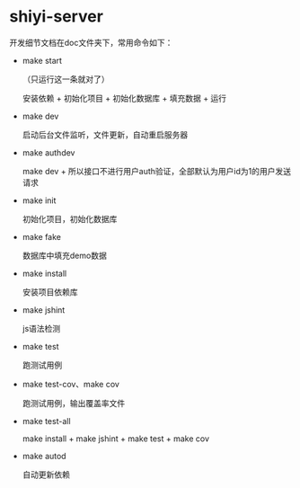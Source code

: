 shiyi-server
=============

开发细节文档在doc文件夹下，常用命令如下：

* make start

	（只运行这一条就对了）

	安装依赖 + 初始化项目 + 初始化数据库 + 填充数据 + 运行

* make dev

	启动后台文件监听，文件更新，自动重启服务器

* make authdev

	make dev + 所以接口不进行用户auth验证，全部默认为用户id为1的用户发送请求

* make init

	初始化项目，初始化数据库

* make fake

	数据库中填充demo数据

* make install

	安装项目依赖库

* make jshint

	js语法检测

* make test

	跑测试用例

* make test-cov、make cov

	跑测试用例，输出覆盖率文件

* make test-all

	make install + make jshint + make test + make cov

* make autod

	自动更新依赖